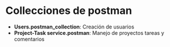 # Collecciones de postman

- **Users.postman_collection**: Creación de usuarios
- **Project-Task service.postman**: Manejo de proyectos tareas y comentarios
